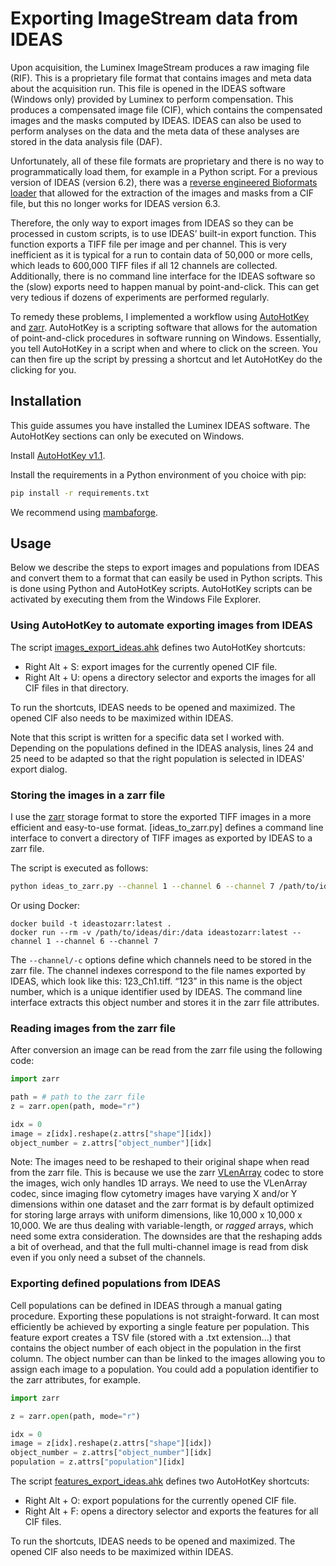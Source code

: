 # Exporting ImageStream data from IDEAS

Upon acquisition, the Luminex ImageStream produces a raw imaging file (RIF). This is a proprietary file format that
contains images and meta data about the acquisition run. This file is opened in the IDEAS software (Windows only)
provided by Luminex to perform compensation. This produces a compensated image file (CIF), which contains the
compensated images and the masks computed by IDEAS. IDEAS can also be used to perform analyses on the data and the meta
data of these analyses are stored in the data analysis file (DAF).

Unfortunately, all of these file formats are proprietary and there is no way to programmatically load them, for example
in a Python script. For a previous version of IDEAS (version 6.2), there was a [reverse engineered Bioformats
loader](https://docs.openmicroscopy.org/bio-formats/6.6.0/formats/amnis-flowsight.html) that allowed for the extraction
of the images and masks from a CIF file, but this no longer works for IDEAS version 6.3.

Therefore, the only way to export images from IDEAS so they can be processed in custom scripts, is to use IDEAS’
built-in export function. This function exports a TIFF file per image and per channel. This is very inefficient as it is
typical for a run to contain data of 50,000 or more cells, which leads to 600,000 TIFF files if all 12 channels are
collected. Additionally, there is no command line interface for the IDEAS software so the (slow) exports need to happen
manual by point-and-click. This can get very tedious if dozens of experiments are performed regularly.

To remedy these problems, I implemented a workflow using [AutoHotKey](https://www.autohotkey.com/) and
[zarr](https://zarr.readthedocs.io/en/stable/). AutoHotKey is a scripting software that allows for the automation of
point-and-click procedures in software running on Windows. Essentially, you tell AutoHotKey in a script when and where
to click on the screen. You can then fire up the script by pressing a shortcut and let AutoHotKey do the clicking for
you.

## Installation

This guide assumes you have installed the Luminex IDEAS software. The AutoHotKey sections can only be executed on
Windows.

Install [AutoHotKey v1.1](https://www.autohotkey.com/).

Install the requirements in a Python environment of you choice with pip:
```bash
pip install -r requirements.txt
```
We recommend using [mambaforge](https://github.com/conda-forge/miniforge).

## Usage

Below we describe the steps to export images and populations from IDEAS and convert them to a format that can easily be
used in Python scripts. This is done using Python and AutoHotKey scripts. AutoHotKey scripts can be activated by
executing them from the Windows File Explorer.

### Using AutoHotKey to automate exporting images from IDEAS

The script [images_export_ideas.ahk](images_export_ideas.ahk) defines two AutoHotKey shortcuts:

- Right Alt + S: export images for the currently opened CIF file.
- Right Alt + U: opens a directory selector and exports the images for all CIF files in that directory.

To run the shortcuts, IDEAS needs to be opened and maximized. The opened CIF also needs to be maximized within IDEAS.

Note that this script is written for a specific data set I worked with. Depending on the populations defined in the
IDEAS analysis, lines 24 and 25 need to be adapted so that the right population is selected in IDEAS' export dialog.

### Storing the images in a zarr file

I use the [zarr](https://zarr.readthedocs.io/en/stable/) storage format to store the exported TIFF images in a more
efficient and easy-to-use format. [ideas_to_zarr.py] defines a command line interface to convert a directory of TIFF
images as exported by IDEAS to a zarr file.

The script is executed as follows:
```bash
python ideas_to_zarr.py --channel 1 --channel 6 --channel 7 /path/to/ideas/dir
```
Or using Docker:
```
docker build -t ideastozarr:latest .
docker run --rm -v /path/to/ideas/dir:/data ideastozarr:latest --channel 1 --channel 6 --channel 7
```

The `--channel/-c` options define which channels need to be stored in the zarr file. The channel indexes correspond to
the file names exported by IDEAS, which look like this: 123_Ch1.tiff. “123” in this name is the object number, which is
a unique identifier used by IDEAS. The command line interface extracts this object number and stores it in the zarr file
attributes.

### Reading images from the zarr file

After conversion an image can be read from the zarr file using the following code:

```python
import zarr

path = # path to the zarr file
z = zarr.open(path, mode="r")

idx = 0
image = z[idx].reshape(z.attrs["shape"][idx])
object_number = z.attrs["object_number"][idx]
```

Note: The images need to be reshaped to their original shape when read from the zarr file. This is because we
use the zarr [VLenArray](https://numcodecs.readthedocs.io/en/stable/vlen.html#vlenarray) codec to store the images, wich
only handles 1D arrays. We need to use the VLenArray codec, since imaging flow cytometry images have varying X and/or Y
dimensions within one dataset and the zarr format is by default optimized for storing large arrays with uniform
dimensions, like 10,000 x 10,000 x 10,000. We are thus dealing with variable-length, or _ragged_ arrays, which need some
extra consideration. The downsides are that the reshaping adds a bit of overhead, and that the full multi-channel image
is read from disk even if you only need a subset of the channels.

### Exporting defined populations from IDEAS

Cell populations can be defined in IDEAS through a manual gating procedure. Exporting these populations is not
straight-forward. It can most efficiently be achieved by exporting a single feature per population. This feature export
creates a TSV file (stored with a .txt extension...) that contains the object number of each object in the population in
the first column. The object number can than be linked to the images allowing you to assign each image to a population.
You could add a population identifier to the zarr attributes, for example.

```python
import zarr

z = zarr.open(path, mode="r")

idx = 0
image = z[idx].reshape(z.attrs["shape"][idx])
object_number = z.attrs["object_number"][idx]
population = z.attrs["population"][idx]
```

The script [features_export_ideas.ahk](features_export_ideas.ahk) defines two AutoHotKey shortcuts:

- Right Alt + O: export populations for the currently opened CIF file.
- Right Alt + F: opens a directory selector and exports the features for all CIF files.

To run the shortcuts, IDEAS needs to be opened and maximized. The opened CIF also needs to be maximized within IDEAS.
